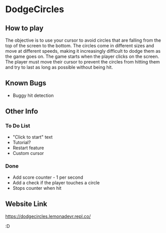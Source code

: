 # DodgeCircles

## How to play
The objective is to use your cursor to avoid circles that are falling from the top of the screen to the bottom. The circles come in different sizes and move at different speeds, making it increasingly difficult to dodge them as the game goes on. The game starts when the player clicks on the screen. The player must move their cursor to prevent the circles from hitting them and try to last as long as possible without being hit.

## Known Bugs
- Buggy hit detection
  
## Other Info
### To Do List
- "Click to start" text
- Tutorial?
- Restart feature
- Custom cursor

### Done
- Add score counter - 1 per second
- Add a check if the player touches a circle
- Stops counter when hit

## Website Link
https://dodgecircles.lemonadevr.repl.co/

:D